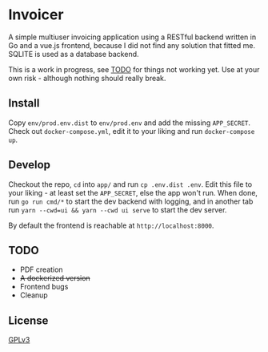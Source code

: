 # Invoicer

A simple multiuser invoicing application using a RESTful backend written in Go and a vue.js frontend,
because I did not find any solution that fitted me. SQLITE is used as a database backend.

This is a work in progress, see [TODO](#todo) for things not working yet. Use at your own risk - although nothing should really break.

## Install

Copy `env/prod.env.dist` to `env/prod.env` and add the missing `APP_SECRET`. Check out `docker-compose.yml`, edit it to your liking and run `docker-compose up`.

## Develop

Checkout the repo, `cd` into `app/` and run `cp .env.dist .env`. Edit this file to your liking - at least set the `APP_SECRET`, else the app won't run. When done, run `go run cmd/*` to start the dev backend with logging, and in another tab run `yarn --cwd=ui && yarn --cwd ui serve` to start the dev server.

By default the frontend is reachable at `http://localhost:8000`.

## <a name="todo"></a> TODO

* PDF creation
* ~~A dockerized version~~
* Frontend bugs
* Cleanup

## License

[GPLv3](LICENSE)
